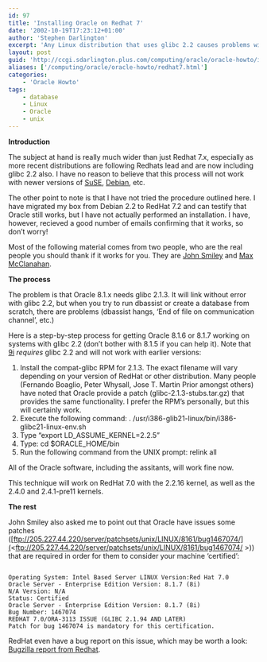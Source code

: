 ```yaml
---
id: 97
title: 'Installing Oracle on Redhat 7'
date: '2002-10-19T17:23:12+01:00'
author: 'Stephen Darlington'
excerpt: 'Any Linux distribution that uses glibc 2.2 causes problems with the 8i releases of Oracle. What can you do to make it work? '
layout: post
guid: 'http://ccgi.sdarlington.plus.com/computing/oracle/oracle-howto/installing-oracle-on-redhat-7.html'
aliases: ['/computing/oracle/oracle-howto/redhat7.html']
categories:
    - 'Oracle Howto'
tags:
    - database
    - Linux
    - Oracle
    - unix
---
```


**Introduction**

The subject at hand is really much wider than just Redhat 7.x, especially as more recent distributions are following Redhats lead and are now including glibc 2.2 also. I have no reason to believe that this process will not work with newer versions of [SuSE](http://www.suse.com), [Debian](http://www.debian.org), etc.

The other point to note is that I have not tried the procedure outlined here. I have migrated my box from Debian 2.2 to RedHat 7.2 and can testify that Oracle still works, but I have not actually performed an installation. I have, however, recieved a good number of emails confirming that it works, so don’t worry!

Most of the following material comes from two people, who are the real people you should thank if it works for you. They are [John Smiley](mailto:smiley@lucent.com) and [Max McClanahan](mailto:maxmc@acm.org).

**The process**

The problem is that Oracle 8.1.x needs glibc 2.1.3. It will link without error with glibc 2.2, but when you try to run dbassist or create a database from scratch, there are problems (dbassist hangs, ‘End of file on communication channel’, etc.)

Here is a step-by-step process for getting Oracle 8.1.6 or 8.1.7 working on systems with glibc 2.2 (don’t bother with 8.1.5 if you can help it). Note that [9i](install901.html) *requires* glibc 2.2 and will not work with earlier versions:

1. Install the compat-glibc RPM for 2.1.3. The exact filename will vary depending on your version of RedHat or other distribution. Many people (Fernando Boaglio, Peter Whysall, Jose T. Martin Prior amongst others) have noted that Oracle provide a patch (glibc-2.1.3-stubs.tar.gz) that provides the same functionality. I prefer the RPM’s personally, but this will certainly work.
2. Execute the following command: . /usr/i386-glib21-linux/bin/i386-glibc21-linux-env.sh
3. Type “export LD\_ASSUME\_KERNEL=2.2.5”
4. Type: cd $ORACLE\_HOME/bin
5. Run the following command from the UNIX prompt: relink all

All of the Oracle software, including the assitants, will work fine now.

This technique will work on RedHat 7.0 with the 2.2.16 kernel, as well as the 2.4.0 and 2.4.1-pre11 kernels.

**The rest**

John Smiley also asked me to point out that Oracle have issues some patches ([ftp://205.227.44.220/server/patchsets/unix/LINUX/8161/bug1467074/](<ftp://205.227.44.220/server/patchsets/unix/LINUX/8161/bug1467074/ >)) that are required in order for them to consider your machine ‘certified’:

```

Operating System: Intel Based Server LINUX Version:Red Hat 7.0
Oracle Server - Enterprise Edition Version: 8.1.7 (8i)
N/A Version: N/A
Status: Certified
Oracle Server - Enterprise Edition Version: 8.1.7 (8i)
Bug Number: 1467074
REDHAT 7.0/ORA-3113 ISSUE (GLIBC 2.1.94 AND LATER)
Patch for bug 1467074 is mandatory for this certification.
```

RedHat even have a bug report on this issue, which may be worth a look: [Bugzilla report from Redhat](http://bugzilla.redhat.com/bugzilla/show_bug.cgi?id=18391).